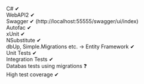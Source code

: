 
C# ✔  
WebAPI2 ✔  
Swagger ✔ (http://localhost:55555/swagger/ui/index)  
Autofac ✔  
xUnit ✔  
NSubstitute ✔  
dbUp, Simple.Migrations etc. -> Entity Framework ✔  
Unit Tests ✔  
Integration Tests ✔  
Databas tests using migrations ❓  
High test coverage ✔  